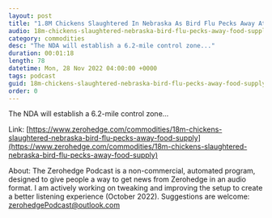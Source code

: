 ```yaml
---
layout: post
title: "1.8M Chickens Slaughtered In Nebraska As Bird Flu Pecks Away At Food Supply"
audio: 18m-chickens-slaughtered-nebraska-bird-flu-pecks-away-food-supply-0
category: commodities
desc: "The NDA will establish a 6.2-mile control zone..."
duration: 00:01:18
length: 78
datetime: Mon, 28 Nov 2022 04:00:00 +0000
tags: podcast
guid: 18m-chickens-slaughtered-nebraska-bird-flu-pecks-away-food-supply-0
order: 0
---
```

The NDA will establish a 6.2-mile control zone...

Link: [https://www.zerohedge.com/commodities/18m-chickens-slaughtered-nebraska-bird-flu-pecks-away-food-supply](https://www.zerohedge.com/commodities/18m-chickens-slaughtered-nebraska-bird-flu-pecks-away-food-supply)

About: The Zerohedge Podcast is a non-commercial, automated program, designed to give people a way to get news from Zerohedge in an audio format.  I am actively working on tweaking and improving the setup to create a better listening experience (October 2022).  Suggestions are welcome: [zerohedgePodcast@outlook.com](mailto:zerohedgePodcast@outlook.com)